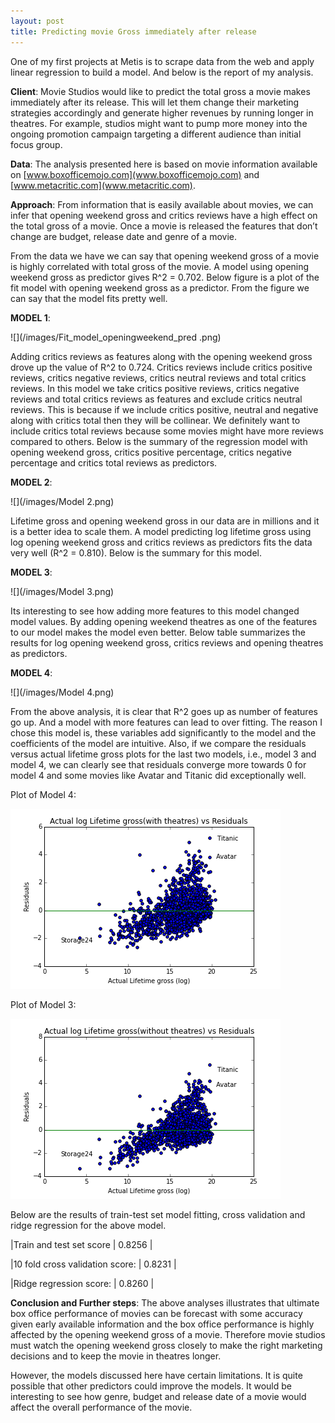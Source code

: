 ```yaml
---
layout: post
title: Predicting movie Gross immediately after release
---
```


One of my first projects at Metis is to scrape data from the web and apply linear regression to build a model. And below is the report of my analysis. 

__Client__: Movie Studios would like to predict the total gross a movie makes immediately after its release. This will let them change their marketing strategies accordingly and generate higher revenues by running longer in theatres. For example, studios might want to pump more money into the ongoing promotion campaign targeting a different audience than initial focus group.

__Data__: The analysis presented here is based on movie information available on [www.boxofficemojo.com](www.boxofficemojo.com) and [www.metacritic.com](www.metacritic.com).

__Approach__: From information that is easily available about movies, we can infer that opening weekend gross and critics reviews have a high effect on the total gross of a movie. Once a movie is released the features that don’t change are budget, release date and genre of a movie.

From the data we have we can say that opening weekend gross of a movie is highly correlated with total gross of the movie. A model using opening weekend gross as predictor gives R^2 = 0.702. Below figure is a plot of the fit model with opening weekend gross as a predictor.  From the figure we can say that the model fits pretty well.

__MODEL 1__:

![](/images/Fit_model_openingweekend_pred .png)
 

Adding critics reviews as features along with the opening weekend gross drove up the value of R^2 to 0.724. Critics reviews include critics positive reviews, critics negative reviews, critics neutral reviews and total critics reviews. In this model we take critics positive reviews, critics negative reviews and total critics reviews as features and exclude critics neutral reviews. This is because if we include critics positive, neutral and negative along with critics total then they will be collinear. We definitely want to include critics total reviews because some movies might have more reviews compared to others. Below is the summary of the regression model with opening weekend gross, critics positive percentage, critics negative percentage and critics total reviews as predictors.

__MODEL 2__:

![](/images/Model 2.png)

Lifetime gross and opening weekend gross in our data are in millions and it is a better idea to scale them. A model predicting log lifetime gross using log opening weekend gross and critics reviews as predictors fits the data very well (R^2 = 0.810). Below is the summary for this model.

__MODEL 3__:

![](/images/Model 3.png)

Its interesting to see how adding more features to this model changed model values. By adding opening weekend theatres as one of the features to our model makes the model even better. Below table summarizes the results for log opening weekend gross, critics reviews and opening theatres as predictors.

__MODEL 4__:

![](/images/Model 4.png)

From the above analysis, it is clear that R^2 goes up as number of features go up. And a model with more features can lead to over fitting. The reason I chose this model is, these variables add significantly to the model and the coefficients of the model are intuitive. Also, if we compare the residuals versus actual lifetime gross plots for the last two models, i.e., model 3 and model 4, we can clearly see that residuals converge more towards 0 for model 4 and some movies like Avatar and Titanic did exceptionally well.

Plot of Model 4:
 
 ![](/images/Actual_log_Lifetime_(openingWeekend_critics_openingTheatres)_vs_Residuals.png)

Plot of Model 3:

![](/images/Actual_log_Lifetime_(openingWeekend_and_critics)_vs_Residuals.png)
 
Below are the results of train-test set model fitting, cross validation and ridge regression for the above model. 

|Train and test set score	 					|	0.8256      |

|10 fold cross validation score:					|	0.8231      |

|Ridge regression score: 						|	0.8260	    |

__Conclusion and Further steps__: The above analyses illustrates that ultimate box office performance of movies can be forecast with some accuracy given early available information and the box office performance is highly affected by the opening weekend gross of a movie. Therefore movie studios must watch the opening weekend gross closely to make the right marketing decisions and to keep the movie in theatres longer.

However, the models discussed here have certain limitations. It is quite possible that other predictors could improve the models. It would be interesting to see how genre, budget and release date of a movie would affect the overall performance of the movie. 
